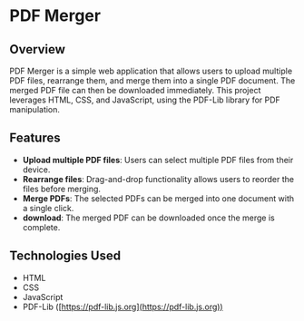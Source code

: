 
# PDF Merger

## Overview

PDF Merger is a simple web application that allows users to upload multiple PDF files, rearrange them, and merge them into a single PDF document. The merged PDF file can then be downloaded immediately. This project leverages HTML, CSS, and JavaScript, using the PDF-Lib library for PDF manipulation.

## Features

- **Upload multiple PDF files**: Users can select multiple PDF files from their device.
- **Rearrange files**: Drag-and-drop functionality allows users to reorder the files before merging.
- **Merge PDFs**: The selected PDFs can be merged into one document with a single click.
- **download**: The merged PDF can be downloaded once the merge is complete.

## Technologies Used

- HTML
- CSS
- JavaScript
- PDF-Lib ([https://pdf-lib.js.org](https://pdf-lib.js.org))
